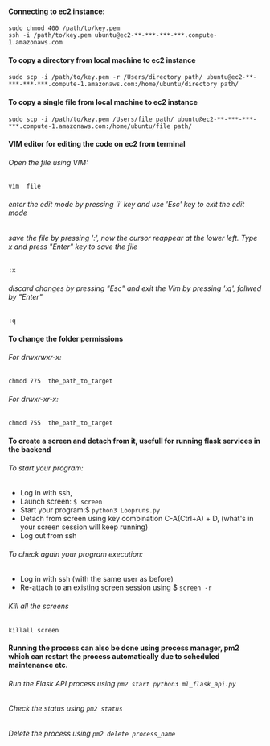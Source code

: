 #### Connecting to ec2 instance:

```
sudo chmod 400 /path/to/key.pem
ssh -i /path/to/key.pem ubuntu@ec2-**-***-***-***.compute-1.amazonaws.com
```

#### To copy a directory from local machine to ec2 instance

```
sudo scp -i /path/to/key.pem -r /Users/directory path/ ubuntu@ec2-**-***-***-***.compute-1.amazonaws.com:/home/ubuntu/directory path/
```

#### To copy a single file from local machine to ec2 instance

```
sudo scp -i /path/to/key.pem /Users/file path/ ubuntu@ec2-**-***-***-***.compute-1.amazonaws.com:/home/ubuntu/file path/
```

#### VIM editor for editing the code on ec2 from terminal 
###### Open the file using VIM:
```
vim  file
```
###### enter the edit mode by pressing 'i' key and use 'Esc' key to exit the edit mode

###### save the file by pressing ':', now the cursor reappear at the lower left. Type x and press "Enter" key to save the file
```
:x
```


###### discard changes by pressing "Esc" and exit the Vim by pressing ':q', follwed by "Enter" 
```
:q
```

#### To change the folder permissions
###### For drwxrwxr-x:
```
chmod 775  the_path_to_target
```
###### For drwxr-xr-x:
```
chmod 755  the_path_to_target
```

#### To create a screen and detach from it, usefull for running flask services in the backend

###### To start your program:
* Log in with ssh,
* Launch screen: ``` $ screen ```
* Start your program:$ ```python3 Loopruns.py```
* Detach from screen using key combination C-A(Ctrl+A) + D, (what's in your screen session will keep running)
* Log out from ssh
###### To check again your program execution:
* Log in with ssh (with the same user as before)
* Re-attach to an existing screen session using $ ```screen -r```

###### Kill all the screens 
```killall screen```

#### Running the process can also be done using process manager, pm2 which can restart the process automatically due to scheduled maintenance etc.  
###### Run the Flask API process using ```pm2 start python3 ml_flask_api.py```
###### Check the status using ```pm2 status```
###### Delete the process using ```pm2 delete process_name```

